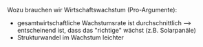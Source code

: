 Wozu brauchen wir Wirtschaftswachstum (Pro-Argumente):
- gesamtwirtschaftliche Wachstumsrate ist durchschnittlich --> entscheinend ist, dass das "richtige" wächst (z.B. Solarpanäle)
- Strukturwandel im Wachstum leichter 